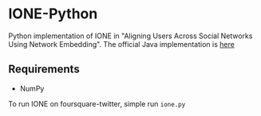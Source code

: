 # IONE-Python
Python implementation of IONE in "Aligning Users Across Social Networks Using Network Embedding". The official Java implementation is [here](https://github.com/ColaLL/IONE)

## Requirements
- NumPy

To run IONE on foursquare-twitter, simple run `ione.py`
